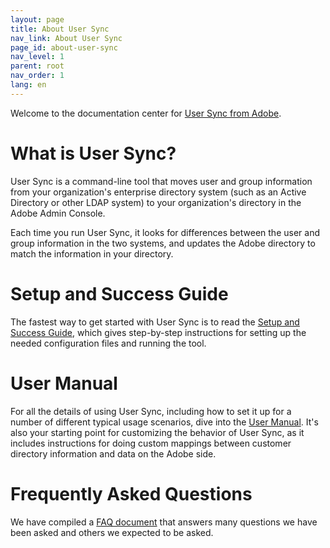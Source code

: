 ```yaml
---
layout: page
title: About User Sync
nav_link: About User Sync
page_id: about-user-sync
nav_level: 1
parent: root
nav_order: 1
lang: en
---
```


Welcome to the documentation center for [User Sync from
Adobe](https://github.com/adobe-apiplatform/user-sync.py).

# What is User Sync?

User Sync is a command-line tool that moves user and group information from your
organization's enterprise directory system (such as an Active Directory or other
LDAP system) to your organization's directory in the Adobe Admin Console.

Each time you run User Sync, it looks for differences between the user and group
information in the two systems, and updates the Adobe directory to match the
information in your directory.

# Setup and Success Guide

The fastest way to get started with User Sync is to read the [Setup and Success
Guide](success-guide/index.html), which gives step-by-step instructions for
setting up the needed configuration files and running the tool.

# User Manual

For all the details of using User Sync, including how to set it up for a number
of different typical usage scenarios, dive into the [User
Manual](user-manual/index.html). It's also your starting point for customizing the
behavior of User Sync, as it includes instructions for doing custom mappings
between customer directory information and data on the Adobe side.

# Frequently Asked Questions 

We have compiled a [FAQ document](FAQ/index.html) that answers many questions we
have been asked and others we expected to be asked.

